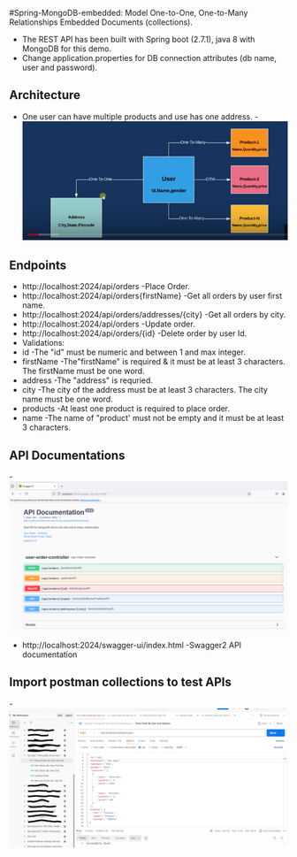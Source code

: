 #Spring-MongoDB-embedded: Model One-to-One, One-to-Many Relationships Embedded Documents (collections).
- The REST API has been built with Spring boot (2.7.1), java 8 with MongoDB for this demo.
- Change application.properties for DB connection attributes (db name, user and password).

## Architecture
- One user can have multiple products and use has one address.
-![architecture](architecture.png)


## Endpoints
- http://localhost:2024/api/orders -Place Order.
- http://localhost:2024/api/orders{firstName} -Get all orders by user first name.
- http://localhost:2024/api/orders/addresses/{city} -Get all orders by city.
- http://localhost:2024/api/orders -Update order.
- http://localhost:2024/api/orders/{id} -Delete order by user Id.
- Validations:
- id  -The "id" must be numeric and between 1 and max integer.
- firstName -The"firstName" is required &  it must be at least 3 characters. The firstName must be one word.
- address -The "address" is requried.
- city -The city of the address must be at least 3 characters. The city name must be one word.
- products -At least one product is required to place order.
- name -The name of "product' must not be empty and it must be at least 3 characters.
 
 
## API Documentations 
-![swagger2](swagger2.png)
- http://localhost:2024/swagger-ui/index.html -Swagger2 API documentation 


## Import postman collections to test APIs
-![postman](postman.PNG)
